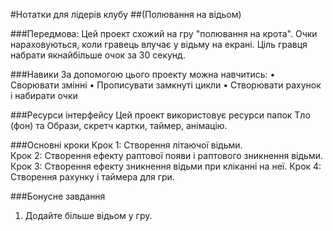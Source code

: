 #Нотатки для лідерів клубу
##(Полювання на відьом)

###Передмова: 
Цей проект схожий на гру "полювання на крота". Очки нараховуються, коли гравець влучає у відьму на екрані.  Ціль гравця набрати якнайбільше очок за 30 секунд.

###Навики
За допомогою цього проекту можна навчитись: 
• Сворювати змінні
• Прописувати замкнуті цикли 
• Створювати рахунок і набирати очки

###Ресурси інтерфейсу
Цей проект використовує ресурси папок Тло (фон) та Образи, скретч картки, таймер, анімацію.

###Основні кроки
Крок 1:  Створення літаючої відьми.  
Крок 2: Створення ефекту раптової появи і раптового зникнення відьми. 
Крок 3: Створення ефекту зникнення відьми при кліканні на неї. 
Крок 4: Створення рахунку і таймера для гри.

###Бонусне завдання
1. Додайте більше відьом у гру.
